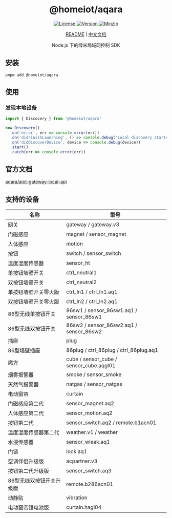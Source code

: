 <h1 align="center">@homeiot/aqara</h1>

<p align="center">
  <a href="https://github.com/qq15725/homeiot/blob/master/LICENSE" class="mr-3">
    <img src="https://img.shields.io/npm/l/homeiot.svg" alt="License">
  </a>
  <a href="https://www.npmjs.com/package/@homeiot/aqara">
    <img src="https://img.shields.io/npm/v/@homeiot/aqara.svg" alt="Version">
  </a>
  <a href="https://cdn.jsdelivr.net/npm/@homeiot/aqara/dist/index.js">
    <img src="https://img.shields.io/bundlephobia/minzip/@homeiot/aqara" alt="Minzip">
  </a>
</p>

<p align="center"><a href="README.md">README</a> | <a href="README_zh.md">中文文档</a></p>

<p align="center">Node.js 下的绿米局域网控制 SDK</p>

## 安装

```shell
pnpm add @homeiot/aqara
```

## 使用

### 发现本地设备

```ts
import { Discovery } from '@homeiot/aqara'

new Discovery()
  .on('error', err => console.error(err))
  .on('didFinishLaunching', () => console.debug('Local discovery started'))
  .on('didDiscoverDevice', device => console.debug(device))
  .start()
  .catch(err => console.error(err))
```

## 官方文档

[aqara/aiot-gateway-local-api](https://github.com/aqara/aiot-gateway-local-api)

## 支持的设备

| 名称           | 型号                                     |
|--------------|----------------------------------------|
| 网关           | gateway / gateway.v3                   |
| 门磁感应         | magnet / sensor_magnet                 |
| 人体感应         | motion                                 |
| 按钮           | switch / sensor_switch                 |
| 温度湿度传感器      | sensor_ht                              |
| 单按钮墙壁开关      | ctrl_neutral1                          |
| 双按钮墙壁开关      | ctrl_neutral2                          |
| 单按钮墙壁开关零火版   | ctrl_ln1 / ctrl_ln1.aq1                |
| 双按钮墙壁开关零火版   | ctrl_ln2 / ctrl_ln2.aq1                |
| 86型无线单按钮开关   | 86sw1 / sensor_86sw1.aq1 / sensor_86sw1 |
| 86型无线双按钮开关   | 86sw2 / sensor_86sw2.aq1 / sensor_86sw2 |
| 插座           | plug                                   |
| 86型墙壁插座      | 86plug / ctrl_86plug / ctrl_86plug.aq1 |
| 魔方           | cube / sensor_cube / sensor_cube.aqgl01 |
| 烟雾报警器        | smoke / sensor_smoke                   |
| 天然气报警器       | natgas / sensor_natgas                 |
| 电动窗帘         | curtain                                |
| 门磁感应第二代      | sensor_magnet.aq2                      |
| 人体感应第二代      | sensor_motion.aq2                      |
| 按钮第二代        | sensor_switch.aq2 / remote.b1acn01     |
| 温度湿度传感器第二代   | weather.v1 / weather                   |
| 水浸传感器        | sensor_wleak.aq1                       |
| 门锁           | lock.aq1                               |
| 空调伴侣升级版      | acpartner.v3                           |
| 按钮第二代升级版     | sensor_switch.aq3                      |
| 86型无线双按钮开关升级版 | remote.b286acn01                       |
| 动静贴          | vibration                              |
| 电动窗帘锂电池版     | curtain.hagl04                         |
